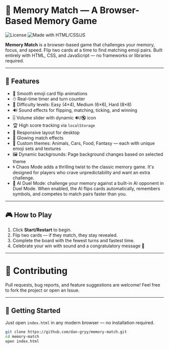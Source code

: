 # 🧠 Memory Match — A Browser-Based Memory Game

![License](https://img.shields.io/badge/license-MIT-blue.svg)
![Made with HTML/CSS/JS](https://img.shields.io/badge/made%20with-HTML%2FCSS%2FJS-orange)

**Memory Match** is a browser-based game that challenges your memory, focus, and speed. Flip two cards at a time to find matching emoji pairs. Built entirely with HTML, CSS, and JavaScript — no frameworks or libraries required.

---

## 🚀 Features

- 🔄 Smooth emoji card flip animations
- ⏱ Real-time timer and turn counter
- 🧩 Difficulty levels: Easy (4×4), Medium (6×6), Hard (8×8)
- 🔊 Sound effects for flipping, matching, ticking, and winning
- 🎚 Volume slider with dynamic 🔊/🔇 icon
- 🏆 High score tracking via `localStorage`
- 📱 Responsive layout for desktop
- 🌌 Glowing match effects
- 🎨 Custom themes: Animals, Cars, Food, Fantasy — each with unique emoji sets and textures
- 🖼️ Dynamic backgrounds: Page background changes based on selected theme
- 🌀 Chaos Mode adds a thrilling twist to the classic memory game. It's designed for players who crave unpredictability and want an extra challenge.
- 🤖 AI Duel Mode: challenge your memory against a built-in AI opponent in Duel Mode. When enabled, the AI flips cards automatically, remembers symbols, and competes to match pairs faster than you.

---

## 🎮 How to Play

1. Click **Start/Restart** to begin.
2. Flip two cards — if they match, they stay revealed.
3. Complete the board with the fewest turns and fastest time.
4. Celebrate your win with sound and a congratulatory message 🎉

---

# 🤝 Contributing

Pull requests, bug reports, and feature suggestions are welcome! Feel free to fork the project or open an Issue.

---

## 🧪 Getting Started

Just open `index.html` in any modern browser — no installation required.

```bash
git clone https://github.com/dan-gryy/memory-match.git
cd memory-match
open index.html
```
